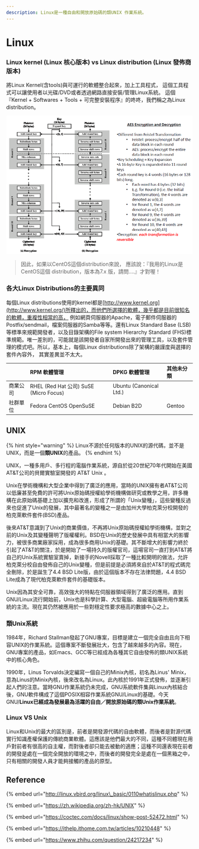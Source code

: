 ```yaml
---
description: Linux是一種自由和開放原始碼的類UNIX 作業系統。
---
```


# Linux

### Linux kernel \(Linux 核心版本\) vs Linux distribution \(Linux 發佈商版本\)

將Linux Kernel\(含tools\)與可運行的軟體整合起來，加上工具程式， 這個工具程式可以讓使用者以光碟/DVD或者透過網路直接安裝/管理Linux系統。 這個『Kernel + Softwares + Tools + 可完整安裝程序』的咚咚，我們稱之為Linux distribution。

![](../../.gitbook/assets/image%20%2855%29.png)

> 因此，如果以CentOS這個distribution來說， 應該說：『我用的Linux是CentOS這個 distribution，版本為7.x 版，請問....』才對喔！

### 各大Linux Distributions的主要異同

 每個Linux distributions使用的kernel都是[http://www.kernel.org](http://www.kernel.org/)所釋出的，而他們所選擇的軟體，幾乎都是目前很知名的軟體，重複性相當的高， 例如網頁伺服器的Apache，電子郵件伺服器的Postfix/sendmail，檔案伺服器的Samba等等。還有Linux Standard Base \(LSB\)等標準來規範開發者，以及目錄架構的File system Hierarchy Standard \(FHS\)標準規範。唯一差別的，可能就是該開發者自家所開發出來的管理工具，以及套件管理的模式吧。所以，基本上，每個Linux distributions除了架構的嚴謹度與選擇的套件內容外， 其實差異並不太大。

|  | RPM 軟體管理 | DPKG 軟體管理 | 其他未分類 |
| :--- | :--- | :--- | :--- |
| 商業公司 | RHEL \(Red Hat 公司\) SuSE \(Micro Focus\) | Ubuntu \(Canonical Ltd.\) |  |
| 社群單位 | Fedora CentOS OpenSuSE | Debian B2D | Gentoo |



## UNIX

{% hint style="warning" %}
Linux不源於任何版本的UNIX的源代碼，並不是UNIX，而是一個**類UNIX**的產品。
{% endhint %}

UNIX，一種多用戶、多行程的電腦作業系統，源自於從20世紀70年代開始在美國AT&T公司的貝爾實驗室開發的 AT&T Unix 。

Unix在學術機構和大型企業中得到了廣泛的應用，當時的UNIX擁有者AT&T公司以低廉甚至免費的許可將Unix原始碼授權給學術機構做研究或教學之用，許多機構在此原始碼基礎上加以擴充和改進，形成了所謂的「Unix變種」，這些變種反過來也促進了Unix的發展，其中最著名的變種之一是由加州大學柏克萊分校開發的柏克萊軟件套件\(BSD\)產品。

後來AT&T意識到了Unix的商業價值，不再將Unix原始碼授權給學術機構，並對之前的Unix及其變種聲明了版權權利。BSD在Unix的歷史發展中具有相當大的影響力，被很多商業廠家採用，成為很多商用Unix的基礎。其不斷增大的影響力終於引起了AT&T的關注，於是開始了一場持久的版權官司，這場官司一直打到AT&T將自己的Unix系統實驗室賣掉，新接手的Novell採取了一種比較開明的做法，允許柏克萊分校自由發佈自己的Unix變種，但是前提是必須將來自於AT&T的程式碼完全刪除，於是誕生了4.4 BSD Lite版，由於這個版本不存在法律問題，4.4 BSD Lite成為了現代柏克萊軟件套件的基礎版本。

Unix因為其安全可靠，高效強大的特點在伺服器領域得到了廣泛的應用。直到GNU/Linux流行開始前，Unix也是科學計算、大型電腦、超級電腦等所用作業系統的主流。現在其仍然被應用於一些對穩定性要求極高的數據中心之上。

### 類Unix系統

1984年，Richard Stallman發起了GNU專案，目標是建立一個完全自由且向下相容UNIX的作業系統。這個專案不斷發展壯大，包含了越來越多的內容。現在，GNU專案的產品，如Emacs、GCC等已經成為各種其它自由發佈的類UNIX系統中的核心角色。

1990年，Linus Torvalds決定編寫一個自己的Minix內核，初名為Linus' Minix，意為Linus的Minix內核，後來改名為Linux。此內核於1991年正式發佈，並逐漸引起人們的注意。當時GNU作業系統仍未完成，GNU系統軟件集與Linux內核結合後，GNU軟件構成了這個POSIX相容作業系統GNU/Linux的基礎。今天GNU/**Linux已經成為發展最為活躍的自由／開放原始碼的類Unix作業系統**。

### Linux VS Unix

Linux和Unix的最大的區別是，前者是開發源代碼的自由軟體，而後者是對源代碼實行知識產權保護的傳統商業軟體。這應該是他們最大的不同，這種不同體現在用戶對前者有很高的自主權，而對後者卻只能去被動的適應；這種不同還表現在前者的開發是處在一個完全開放的環境之中，而後者的開發完全是處在一個黑箱之中，只有相關的開發人員才能夠接觸的產品的原型。



## Reference

{% embed url="http://linux.vbird.org/linux\_basic/0110whatislinux.php" %}

{% embed url="https://zh.wikipedia.org/zh-hk/UNIX" %}

{% embed url="https://coctec.com/docs/linux/show-post-52472.html" %}

{% embed url="https://ithelp.ithome.com.tw/articles/10210448" %}

{% embed url="https://www.zhihu.com/question/24217234" %}

